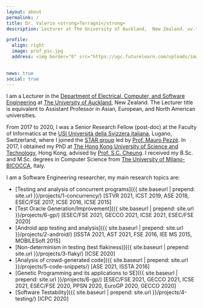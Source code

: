 ```yaml
---
layout: about
permalink: /
title: Dr. Valerio <strong>Terragni</strong>
description: Lecturer at The University of Auckland,  New Zealand. ✉️v.terragni AT auckland DOT ac DOT nz </a>

profile:
  align: right
  image: prof_pic.jpg
  address: <img border="0" src="https://ugc.futurelearn.com/uploads/images/eb/8c/eb8cfd6e-af59-4a09-a0f2-3e39078a7cb2.svg" height="60">
   

news: true
social: true
---
```

I am a Lecturer in the [Department of Electrical, Computer, and Software Engineering](https://www.auckland.ac.nz/en/engineering/about-the-faculty/electrical-computer-and-software-engineering.html) at [The University of Auckland](https://www.auckland.ac.nz/en.html), New Zealand. The Lecturer title is equivalent to Assistant Professor in Asian, European, and North American universities.


From 2017 to 2020, I was a Senior Research Fellow (post-doc) at the Faculty of Informatics at the [USI Università della Svizzera italiana](https://www.usi.ch/en), Lugano, Switzerland, where I joined the [STAR group](http://star.inf.usi.ch/#/home) led by [Prof. Mauro Pezzè](https://www.inf.usi.ch/faculty/pezze/). In 2017, I obtained my PhD at [The Hong Kong University of Science and Technology](https://www.ust.hk/home), Hong Kong, advised by [Prof. S.C. Cheung](https://www.cse.ust.hk/~scc/). I received my B.Sc. and M.Sc. degrees in Computer Science from [The University of Milano-BICOCCA](https://en.unimib.it/), Italy.

I am a Software Engineering researcher, my main research topics are:

+ [Testing and analysis of concurrent programs]({{ site.baseurl | prepend: site.url }}/projects/1-concurrency/) [STVR 2021, ICST 2019, ASE 2018, ESEC/FSE 2017, ICSE 2016, ICSE 2015]
+ [Test Oracle Generation/Improvement]({{ site.baseurl | prepend: site.url }}/projects/6-gp/) [ESEC/FSE 2021, GECCO 2021, ICSE 2021, ESEC/FSE 2020]
+ [Android app testing and analysis]({{ site.baseurl | prepend: site.url }}/projects/2-android/) [ISSTA 2021, AST 2021, FSE 2016, IEE MS 2015, MOBILESoft 2015]
+ [Non-determinism in testing (test flakiness)]({{ site.baseurl | prepend: site.url }}/projects/3-flaky/) [ICSE 2020]
+ [Analysis of crowd-generated code]({{ site.baseurl | prepend: site.url }}/projects/5-code-snippets/) [ASE 2021, ISSTA 2016]
+ [Genetic Programming and its applications to SE]({{ site.baseurl | prepend: site.url }}/projects/6-gp/) [ESEC/FSE 2021, GECCO 2021, ICSE 2021, ESEC/FSE 2020, PPSN 2020, EuroGP 2020, GECCO 2020]
+ [Software Testability]({{ site.baseurl | prepend: site.url }}/projects/4-testing/) [ICPC 2020]